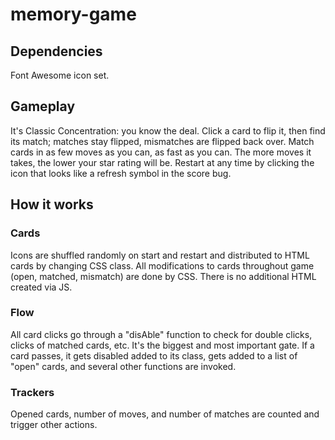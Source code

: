 # memory-game

## Dependencies
Font Awesome icon set.

## Gameplay
It's Classic Concentration: you know the deal. Click a card to flip it, then find its match; matches stay flipped, mismatches are flipped back over. Match cards in as few moves as you can, as fast as you can. The more moves it takes, the lower your star rating will be. Restart at any time by clicking the icon that looks like a refresh symbol in the score bug.

## How it works

### Cards
Icons are shuffled randomly on start and restart and distributed to HTML cards by changing CSS class. All modifications to cards throughout game (open, matched, mismatch) are done by CSS. There is no additional HTML created via JS.

### Flow
All card clicks go through a "disAble" function to check for double clicks, clicks of matched cards, etc. It's the biggest and most important gate. If a card passes, it gets disabled added to its class, gets added to a list of "open" cards, and several other functions are invoked.  

### Trackers
Opened cards, number of moves, and number of matches are counted and trigger other actions.
